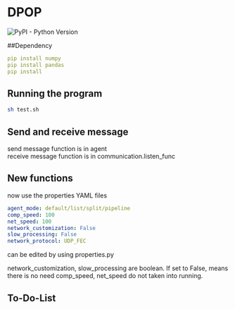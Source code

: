 # DPOP
![PyPI - Python Version](https://img.shields.io/badge/python-≥3-blue.svg)

##Dependency
```yaml
pip install numpy
pip install pandas
pip install 
```

## Running the program
```sh
sh test.sh
```


## Send and receive message
send message function is in agent\
receive message function is in communication.listen_func


## New functions
now use the properties YAML files
```yaml
agent_mode: default/list/split/pipeline
comp_speed: 100
net_speed: 100
network_customization: False
slow_processing: False
network_protocol: UDP_FEC
```
can be edited by using properties.py

network_customization, slow_processing are boolean. If set to False, means there is no need 
comp_speed, net_speed do not taken into running.


## To-Do-List
    